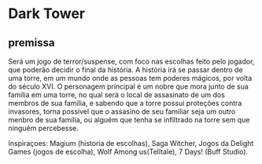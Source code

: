 # Dark Tower
## premissa

Será um jogo de terror/suspense, com foco nas escolhas feito pelo jogador, que poderão decidir o final da história. A história irá se passar dentro de uma torre, em um mundo onde as pessoas tem poderes mágicos, por volta do século XVI. O personagem principal é um nobre que mora junto de sua família em uma torre, no qual será o local de assasinato de um dos membros de sua família, e sabendo que a torre possui proteções contra invasores, torna possivel que o assasino de seu familiar seja um outro menbro de sua família, ou alguém que tenha se infiltrado na torre sem que ninguém percebesse.

 Inspiraçoes: Magium (historia de escolhas), Saga Witcher, Jogos da Delight Games (jogos de escolha), Wolf Among us(Telltale), 7 Days! (Buff Studio).
